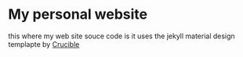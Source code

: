 # My personal website
this where my web site souce code is it uses the jekyll material design templapte by [Crucible](http://enterthecrucible.co)
